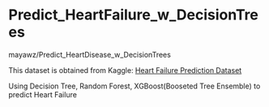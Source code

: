 # Predict_HeartFailure_w_DecisionTrees
mayawz/Predict_HeartDisease_w_DecisionTrees


This dataset is obtained from Kaggle: [Heart Failure Prediction Dataset](https://www.kaggle.com/datasets/fedesoriano/heart-failure-prediction)

Using Decision Tree, Random Forest, XGBoost(Booseted Tree Ensemble) to predict Heart Failure
